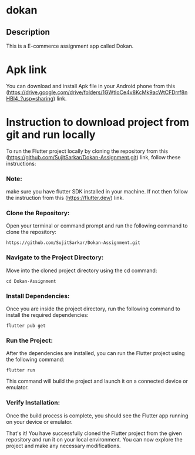 # dokan

## Description
This is a E-commerce assignment app called Dokan.

# Apk link
You can download and install Apk file in your Android phone from this (https://drive.google.com/drive/folders/1GWtIoCe4v8KcMk9acWtCFDrrf8nHBI4_?usp=sharing) link.

# Instruction to download project from git and run locally
To run the Flutter project locally by cloning the repository from this (https://github.com/SujitSarkar/Dokan-Assignment.git) link, follow these instructions:

### Note:
make sure you have flutter SDK installed in your machine. If not then follow the instruction from this (https://flutter.dev/) link.

### Clone the Repository:
Open your terminal or command prompt and run the following command to clone the repository:

```https://github.com/SujitSarkar/Dokan-Assignment.git```

### Navigate to the Project Directory:
Move into the cloned project directory using the cd command:

```cd Dokan-Assignment```

### Install Dependencies:
Once you are inside the project directory, run the following command to install the required dependencies:

```flutter pub get```

### Run the Project:
After the dependencies are installed, you can run the Flutter project using the following command:

```flutter run```

This command will build the project and launch it on a connected device or emulator.

### Verify Installation:
Once the build process is complete, you should see the Flutter app running on your device or emulator.

That's it! You have successfully cloned the Flutter project from the given repository and run it on your local environment. You can now explore the project and make any necessary modifications.
